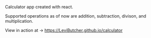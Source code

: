 Calculator app created with react. 

Supported operations as of now are addition, subtraction, divison, and multiplication.

View in action at -> https://LeviButcher.github.io/calculator

